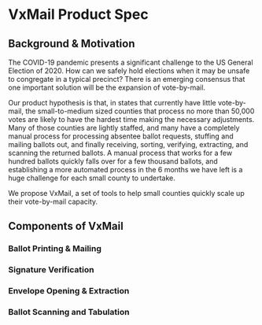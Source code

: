 # VxMail Product Spec

## Background & Motivation

The COVID-19 pandemic presents a significant challenge to the US General Election of 2020. How can we safely hold elections when it may be unsafe to congregate in a typical precinct? There is an emerging consensus that one important solution will be the expansion of vote-by-mail.

Our product hypothesis is that, in states that currently have little vote-by-mail, the small-to-medium sized counties that process no more than 50,000 votes are likely to have the hardest time making the necessary adjustments. Many of those counties are lightly staffed, and many have a completely manual process for processing absentee ballot requests, stuffing and mailing ballots out, and finally receiving, sorting, verifying, extracting, and scanning the returned ballots. A manual process that works for a few hundred ballots quickly falls over for a few thousand ballots, and establishing a more automated process in the 6 months we have left is a huge challenge for each small county to undertake.

We propose VxMail, a set of tools to help small counties quickly scale up their vote-by-mail capacity.

## Components of VxMail

### Ballot Printing & Mailing

### Signature Verification

### Envelope Opening & Extraction

### Ballot Scanning and Tabulation
